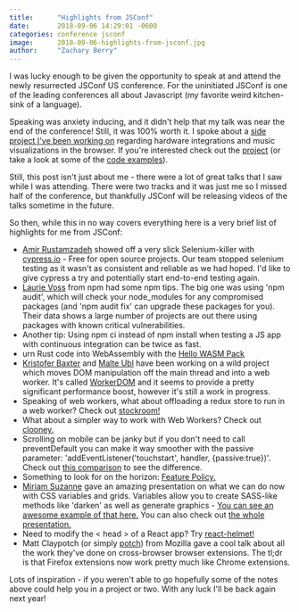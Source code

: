 ```yaml
---
title:      "Highlights from JSConf"
date:       2018-09-06 14:29:01 -0600
categories: conference jsconf
image:      2018-09-06-highlights-from-jsconf.jpg
author:     "Zachary Berry"
---
```


I was lucky enough to be given the opportunity to speak at and attend the newly resurrected JSConf US conference. For the uninitiated JSConf is one of the leading conferences all about Javascript (my favorite weird kitchen-sink of a language).

Speaking was anxiety inducing, and it didn't help that my talk was near the end of the conference! Still, it was 100% worth it. I spoke about a [side project I've been working on](https://vidkid.app/) regarding hardware integrations and music visualizations in the browser. If you're interested check out the [project](https://github.com/zachberry/vidkid) (or take a look at some of the [code examples](https://codepen.io/collection/AEmYxw/)).

Still, this post isn't just about me - there were a lot of great talks that I saw while I was attending. There were two tracks and it was just me so I missed half of the conference, but thankfully JSConf will be releasing videos of the talks sometime in the future.

So then, while this in no way covers everything here is a very brief list of highlights for me from JSConf:


* [Amir Rustamzadeh](https://twitter.com/amirrustam) showed off a very slick Selenium-killer with [cypress.io](https://www.cypress.io/) - Free for open source projects. Our team stopped selenium testing as it wasn't as consistent and reliable as we had hoped. I'd like to give cypress a try and potentially start end-to-end testing again.
* [Laurie Voss](https://twitter.com/seldo) from npm had some npm tips. The big one was using 'npm audit', which will check your node_modules for any compromised packages (and 'npm audit fix' can upgrade these packages for you). Their data shows a large number of projects are out there using packages with known critical vulnerabilities.
* Another tip: Using npm ci instead of npm install when testing a JS app with continuous integration can be twice as fast.
* urn Rust code into WebAssembly with the [Hello WASM Pack](https://hacks.mozilla.org/2018/04/hello-wasm-pack/)
* [Kristofer Baxter](https://twitter.com/kristoferbaxter) and [Malte Ubl](https://twitter.com/cramforce) have been working on a wild project which moves DOM manipulation off the main thread and into a web worker. It's called [WorkerDOM](https://github.com/ampproject/worker-dom) and it seems to provide a pretty significant performance boost, however it's still a work in progress.
* Speaking of web workers, what about offloading a redux store to run in a web worker? Check out [stockroom!](https://github.com/developit/stockroom)
* What about a simpler way to work with Web Workers? Check out [clooney.](https://github.com/GoogleChromeLabs/clooney)
* Scrolling on mobile can be janky but if you don't need to call preventDefault you can make it way smoother with the passive parameter: 'addEventListener('touchstart', handler, {passive:true})'. Check out [this comparison](https://www.youtube.com/watch?time_continue=17&v=NPM6172J22g) to see the difference.
* Something to look for on the horizon: [Feature Policy.](https://developers.google.com/web/updates/2018/06/feature-policy)
* [Miriam Suzanne](https://twitter.com/mirisuzanne) gave an amazing presentation on what we can do now with CSS variables and grids. Variables allow you to create SASS-like methods like 'darken' as well as generate graphics - [You can see an awesome example of that here.](http://talks.oddbird.net/demos/css-chart/) You can also check out [the whole presentation.](http://talks.oddbird.net/dynamic-css/jsconfus18/)
* Need to modify the < head > of a React app? Try [react-helmet!](https://github.com/nfl/react-helmet)
* Matt Claypotch (or simply [potch](https://twitter.com/potch)) from Mozilla gave a cool talk about all the work they've done on cross-browser browser extensions. The tl;dr is that Firefox extensions now work pretty much like Chrome extensions.

Lots of inspiration - if you weren't able to go hopefully some of the notes above could help you in a project or two. With any luck I'll be back again next year!
